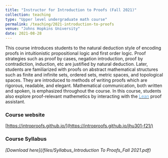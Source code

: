 ```yaml
---	
title: "Instructor for Introduction to Proofs (Fall 2021)"		
collection: teaching		
type: "Upper level undergraduate math course"		
permalink: /teaching/2021-introduction-to-proofs
venue: "Johns Hopkins University"		
date: 2021-08-28		
---	
```


This course introduces students to the natural deduction style of encoding proofs in intuitionistic propositional logic and first order logic. Proof strategies such as proof by cases, negation introduction, proof by contradiction, induction, etc are justified by natural deduction. Later, students are familiarized with proofs on abstract mathematical structures such as finite and infinite sets, ordered sets, metric spaces, and topological spaces. They are introduced to methods of writing proofs which are rigorous, readable, and elegant. Mathematical communication, both written and spoken, is emphasized throughout the course. In this course, students also explore proof-relevant mathemetics by interacting with the <a href="https://leanprover.github.io/" target="_blank"><font color="#68ACE5">Lean</font></a> proof assistant. 

		
### Course website 
[https://introproofs.github.io/](https://introproofs.github.io/jhu301-f21/)

### Course Syllabus 
<i class="fa fa-file-pdf-o" aria-hidden="true"> [Download here](/files/Syllabus_Introduction To Proofs_Fall 2021.pdf) 



